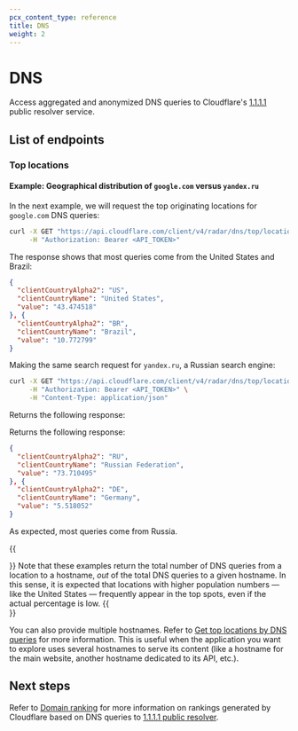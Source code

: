 ```yaml
---
pcx_content_type: reference
title: DNS
weight: 2
---
```


# DNS

Access aggregated and anonymized DNS queries to Cloudflare's [1.1.1.1](/1.1.1.1/) public resolver service.

## List of endpoints

### Top locations

#### Example: Geographical distribution of `google.com` versus `yandex.ru`

In the next example, we will request the top originating locations for `google.com` DNS queries:

```bash
curl -X GET "https://api.cloudflare.com/client/v4/radar/dns/top/locations?domain=google.com&dateRange=1d&format=json&limit=2" \
     -H "Authorization: Bearer <API_TOKEN>"
```

The response shows that most queries come from the United States and Brazil:

```json
{
  "clientCountryAlpha2": "US",
  "clientCountryName": "United States",
  "value": "43.474518"
}, {
  "clientCountryAlpha2": "BR",
  "clientCountryName": "Brazil",
  "value": "10.772799"
}
```

Making the same search request for `yandex.ru`, a Russian search engine:

```bash
curl -X GET "https://api.cloudflare.com/client/v4/radar/dns/top/locations?domain=yandex.ru&dateRange=1d&format=json&limit=2" \
     -H "Authorization: Bearer <API_TOKEN>" \
     -H "Content-Type: application/json"
```

Returns the following response:

Returns the following response:

```json
{
  "clientCountryAlpha2": "RU",
  "clientCountryName": "Russian Federation",
  "value": "73.710495"
}, {
  "clientCountryAlpha2": "DE",
  "clientCountryName": "Germany",
  "value": "5.518052"
}
```

As expected, most queries come from Russia.

{{<Aside type="note">}}
Note that these examples return the total number of DNS queries from a location to a hostname, _out_ of the total DNS queries to a given hostname. In this sense, it is expected that locations with higher population numbers — like the United States — frequently appear in the top spots, even if the actual percentage is low.
{{</Aside>}}

You can also provide multiple hostnames. Refer to [Get top locations by DNS queries](https://developers.cloudflare.com/api/operations/radar-dns-get-top-locations-by-dns-queries) for more information. This is useful when the application you want to explore uses several hostnames to serve its content (like a hostname for the main website, another hostname dedicated to its API, etc.).

## Next steps

Refer to [Domain ranking](/radar/investigate/domain-ranking-datasets/) for more information on rankings generated by Cloudflare based on DNS queries to [1.1.1.1 public resolver](/1.1.1.1/).